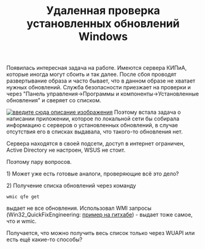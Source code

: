 ﻿---
title: "Удаленная проверка установленных обновлений Windows"
se.owner.user_id: 207176
se.owner.display_name: "Oleg  Bezverhii"
se.owner.link: "https://ru.stackoverflow.com/users/207176/oleg-bezverhii"
se.link: "https://ru.stackoverflow.com/questions/969166/%d0%a3%d0%b4%d0%b0%d0%bb%d0%b5%d0%bd%d0%bd%d0%b0%d1%8f-%d0%bf%d1%80%d0%be%d0%b2%d0%b5%d1%80%d0%ba%d0%b0-%d1%83%d1%81%d1%82%d0%b0%d0%bd%d0%be%d0%b2%d0%bb%d0%b5%d0%bd%d0%bd%d1%8b%d1%85-%d0%be%d0%b1%d0%bd%d0%be%d0%b2%d0%bb%d0%b5%d0%bd%d0%b8%d0%b9-windows"
se.question_id: 969166
se.post_type: question
se.score: 1
---
<p>Появилась интересная задача на работе. Имеются сервера КИПиА, которые иногда могут сбоить и так далее. После сбоя проводят развертывание образа и часто бывает, что в данном образе не хватает нужных обновлений. Служба безопасности приезжает на проверки и через "Панель управления->Программы и компоненты->Установленные обновления" и сверяет со списком.</p>

<p><a href="https://i.stack.imgur.com/ET7rp.jpg" rel="nofollow noreferrer"><img src="https://i.stack.imgur.com/ET7rp.jpg" alt="введите сюда описание изображения"></a>
Поэтому встала задача о написании приложении, которое по локальной сети бы собирала информацию с серверов о установленных обновлений, в случае отсутствия его в списках выдавала, что такого-то обновления нет. </p>

<p>Сервера находятся в своей подсети, доступ в интернет ограничен, Active Directory не настроен, WSUS не стоит.</p>

<p>Поэтому пару вопросов.</p>

<p>1) Может уже есть готовые аналоги, проверяющие всё это дело?</p>

<p>2) Получение списка обновлений через команду</p>

<pre><code>wmic qfe get
</code></pre>

<p>выдает не все обновления. 
Использовал WMI запросы (Win32_QuickFixEngineering: <a href="https://github.com/OlegBezverhii/UpdatesList/blob/master/ConsoleUpdate/Program.cs" rel="nofollow noreferrer">пример на гитхабе</a>) - выдает тоже самое, что и wmic.</p>

<p>Получается, что можно получить весь список только через WUAPI или есть ещё какие-то способы?</p>
